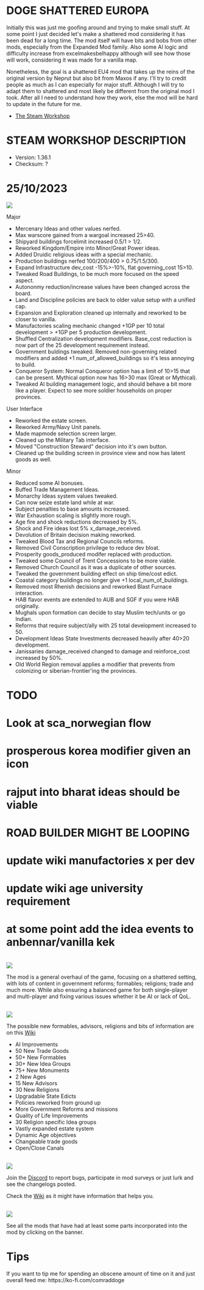 # DOGE SHATTERED EUROPA
Initially this was just me goofing around and trying to make small stuff. At some point I just decided let's make a shattered
mod considering it has been dead for a long time. The mod itself will have bits and bobs from other mods, especially from the Expanded Mod family.
Also some AI logic and difficulty increase from excelmakesbelhappy although will see how those will work, considering it was made for a vanilla map.

Nonetheless, the goal is a shattered EU4 mod that takes up the reins of the original version by Neprut but also bit from Maxos if any.
I'll try to credit people as much as I can especially for major stuff. Although I will try to adapt them to shattered and most likely be different
from the original mod I took. After all I need to understand how they work, else the mod will be hard to update in the future for me.

- [The Steam Workshop](https://steamcommunity.com/sharedfiles/filedetails/?id=2152606065)

# STEAM WORKSHOP DESCRIPTION

- Version: 1.36.1
- Checksum: ?

<h1>25/10/2023</h1>
<img src=https://i.imgur.com/dAceBAG.png/>


Major
- Mercenary Ideas and other values nerfed.
- Max warscore gained from a wargoal increased 25>40.
- Shipyard buildings forcelimit increased 0.5/1 > 1/2.
- Reworked Kingdom/Empire into Minor/Great Power ideas.
- Added Druidic religious ideas with a special mechanic.
- Production buildings nerfed 100/200/400 > 0.75/1.5/300.
- Expand Infrastructure dev_cost -15%>-10%, flat governing_cost 15>10.
- Tweaked Road Buildings, to be much more focused on the speed aspect.
- Autononmy reduction/increase values have been changed across the board.
- Land and Discipline policies are back to older value setup with a unified cap.
- Expansion and Exploration cleaned up internally and reworked to be closer to vanilla.
- Manufactories scaling mechanic changed +1GP per 10 total development > +1GP per 5 production development.
- Shuffled Centralization development modifiers. Base_cost reduction is now part of the 25 development requirement instead.
- Government buldings tweaked. Removed non-governing related modifiers and added +1 num_of_allowed_buildings so it's less annoying to build.
- Conqueror System: Normal Conqueror option has a limit of 10>15 that can be present. Mythical option now has 16>30 max (Great or Mythical).
- Tweaked AI building management logic, and should behave a bit more like a player. Expect to see more soldier households on proper provinces.

User Interface
- Reworked the estate screen.
- Reworked Army/Navy Unit panels.
- Made mapmode selection screen larger.
- Cleaned up the Military Tab interface.
- Moved "Construction Steward" decision into it's own button.
- Cleaned up the building screen in province view and now has latent goods as well.

Minor
- Reduced some AI bonuses.
- Buffed Trade Management Ideas.
- Monarchy Ideas system values tweaked.
- Can now seize estate land while at war.
- Subject penalties to base amounts increased.
- War Exhaustion scaling is slightly more rough.
- Age fire and shock reductions decreased by 5%.
- Shock and Fire ideas lost 5% x_damage_received.
- Devolution of Britain decision making reworked.
- Tweaked Blood Tax and Regional Councils reforms.
- Removed Civil Conscription privilege to reduce dev bloat.
- Prosperity goods_produced modifer replaced with production.
- Tweaked some Council of Trent Concessions to be more viable.
- Removed Church Council as it was a duplicate of other sources.
- Tweaked the government building effect on ship time/cost edict.
- Coastal category buildings no longer give +1 local_num_of_buildings.
- Removed most Rhenish decisions and reworked Blast Furnace interaction.
- HAB flavor events are extended to AUB and SGF if you were HAB originally.
- Mughals upon formation can decide to stay Muslim tech/units or go Indian.
- Reforms that require subject/ally with 25 total development increased to 50.
- Development Ideas State Investments decreased heavily after 40>20 development.
- Janissaries damage_received changed to damage and reinforce_cost increased by 50%.
- Old World Region removal applies a modifier that prevents from colonizing or siberian-frontier'ing the provinces.

# TODO
# Look at sca_norwegian flow

# prosperous korea modifier given an icon

# rajput into bharat ideas should be viable
# ROAD BUILDER MIGHT BE LOOPING


# update wiki manufactories x per dev
# update wiki age university requirement
# at some point add the idea events to anbennar/vanilla kek

<br/>
<img src=https://i.imgur.com/F14PpEA.png/>

The mod is a general overhaul of the game, focusing on a shattered setting, with lots of content in government reforms; formables; religions; trade and much more. While also ensuring a balanced game for both single-player and multi-player and fixing various issues whether it be AI or lack of QoL.

<br/>
<img src=https://i.imgur.com/jIkgNsx.png/>

The possible new formables, advisors, religions and bits of information are on this [Wiki](https://eu4.paradoxwikis.com/Doge_Shattered_Europa)

- AI Improvements
- 50 New Trade Goods
- 50+ New Formables
- 30+ New Idea Groups
- 75+ New Monuments
- 2 New Ages
- 15 New Advisors
- 30 New Religions
- Upgradable State Edicts
- Policies reworked from ground up
- More Government Reforms and missions
- Quality of Life Improvements
- 30 Religion specific Idea groups
- Vastly expanded estate system
- Dynamic Age objectives
- Changeable trade goods
- Open/Close Canals

<br/>

<img src=https://i.imgur.com/rdtTMF7.png/>


Join the [Discord](https://discord.gg/DwNbtWY) to report bugs, participate in mod surveys or just lurk and see the changelogs posted.

Check the [Wiki](https://eu4.paradoxwikis.com/Doge_Shattered_Europa) as it might have information that helps you.

<br/>
<a href="https://steamcommunity.com/workshop/filedetails/discussion/2152606065/3115898713372561841/">
    <img src=https://i.imgur.com/801eNhE.png/>
</a>

See all the mods that have had at least some parts incorporated into the mod by clicking on the banner.

<h1>Tips</h1>
If you want to tip me for spending an obscene amount of time on it and just overall feed me:
https://ko-fi.com/comraddoge

<br/><br/>

